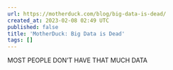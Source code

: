 ```yaml
---
url: https://motherduck.com/blog/big-data-is-dead/
created_at: 2023-02-08 02:49 UTC
published: false
title: 'MotherDuck: Big Data is Dead'
tags: []
---
```


MOST PEOPLE DON’T HAVE THAT MUCH DATA
